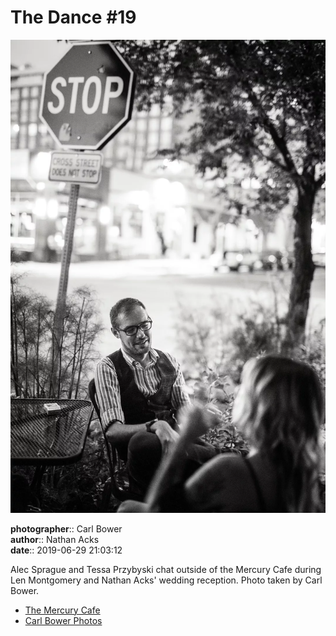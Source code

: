 # The Dance #19

![Alec Sprague and Tessa Przybyski chat outside of the Mercury Cafe](assets/2019-06-29-set-4-the-dance-19.webp)

**photographer**:: Carl Bower  
**author**:: Nathan Acks  
**date**:: 2019-06-29 21:03:12

Alec Sprague and Tessa Przybyski chat outside of the Mercury Cafe during Len Montgomery and Nathan Acks' wedding reception. Photo taken by Carl Bower.

* [The Mercury Cafe](http://mercurycafe.com)
* [Carl Bower Photos](https://carlbowerphotos.com)

